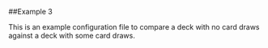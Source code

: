 ##Example 3

This is an example configuration file to compare a deck with no card draws against a deck with some card draws.

